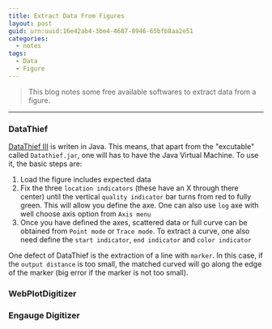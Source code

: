 ```yaml
---
title: Extract Data From Figures
layout: post
guid: urn:uuid:16e42ab4-3be4-4687-8946-65bfb8aa2e51
categories:
  - notes
tags:
  - Data
  - Figure
---
```



> This blog notes some free available softwares to extract data from a figure.


---

### DataThief
[DataThief III](http://datathief.org/) is writen in Java. This means, that apart from the "excutable" called `Datathief.jar`, 
one will has to have the Java Virtual Machine. To use it, the basic steps are:

1.  Load the figure includes expected data
2.  Fix the three `location indicators` (these have an X through there center) until the vertical `quality indicator` bar turns from red to fully green. This will allow you define the axe. One can also use `log` axe with well choose axis option from `Axis menu`
3.  Once you have defined the axes, scattered data or full curve can be obtained from `Point mode` or `Trace mode`. To extract a curve, one also need define the `start indicator`, `end indicator` and `color indicator`

One defect of DataThief is the extraction of a line with `marker`. In this case, if the `output distance` is too small, the matched curved will go along the edge of the marker (big error if the marker is not too small).

### WebPlotDigitizer


### Engauge Digitizer
